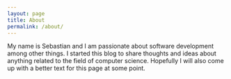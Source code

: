 ```yaml
---
layout: page
title: About
permalink: /about/
---
```


My name is Sebastian and I am passionate about software development among other things. I started this blog to share thoughts and ideas about anything related to the field of computer science. Hopefully I will also come up with a better text for this page at some point.
